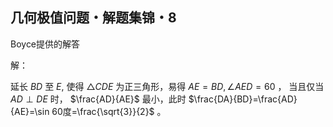 ## 几何极值问题・解题集锦・8

Boyce提供的解答

解：

延长 $BD$ 至 $E,$ 使得 $\triangle CDE$ 为正三角形，易得 $AE=BD,\angle AED=60$ ，
当且仅当 $AD\perp DE$ 时， $\frac{AD}{AE}$ 最小，此时 $\frac{DA}{BD}=\frac{AD}{AE}=\sin 60度=\frac{\sqrt{3}}{2}$ 。

